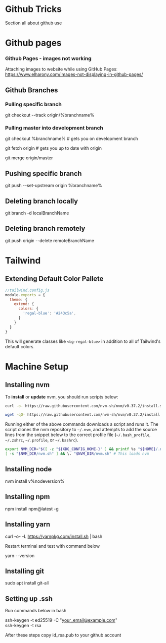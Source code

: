 # Github Tricks
Section all about github use

# Github pages

### Github Pages - images not working
Attaching images to website while using GitHub Pages: https://www.elharony.com/images-not-displaying-in-github-pages/

## Github Branches

### Pulling specific branch
git checkout --track origin/%branchname%

### Pulling master into development branch
git checkout %branchname%    # gets you on development branch  
  
git fetch origin        # gets you up to date with origin  
  
git merge origin/master  

## Pushing specific branch
git push --set-upstream origin %branchname%

## Deleting branch locally
git branch -d localBranchName

## Deleting branch remotely
git push origin --delete remoteBranchName

# Tailwind 

## Extending Default Color Pallete

```javascript
//tailwind.config.js
module.exports = {
  theme: {
    extend: {
      colors: {
        'regal-blue': '#243c5a',
      }
    }
  }
}
```
This will generate classes like `<bg-regal-blue>` in addition to all of Tailwind's default colors.

# Machine Setup

## Installing nvm

To **install** or **update** nvm, you should run scripts below:
```sh
curl -o- https://raw.githubusercontent.com/nvm-sh/nvm/v0.37.2/install.sh | bash
```
```sh
wget -qO- https://raw.githubusercontent.com/nvm-sh/nvm/v0.37.2/install.sh | bash
```

Running either of the above commands downloads a script and runs it. The script clones the nvm repository to `~/.nvm`, and attempts to add the source lines from the snippet below to the correct profile file (`~/.bash_profile`, `~/.zshrc`, `~/.profile`, or `~/.bashrc`).

<a id="profile_snippet"></a>
```sh
export NVM_DIR="$([ -z "${XDG_CONFIG_HOME-}" ] && printf %s "${HOME}/.nvm" || printf %s "${XDG_CONFIG_HOME}/nvm")"
[ -s "$NVM_DIR/nvm.sh" ] && \. "$NVM_DIR/nvm.sh" # This loads nvm
```

## Installing node 
nvm install v%nodeversion%

## Installing npm 
npm install npm@latest -g

## Installing yarn
curl -o- -L https://yarnpkg.com/install.sh | bash

Restart terminal and test with command below

yarn --version

## Installing git
sudo apt install git-all

## Setting up .ssh
Run commands below in bash  

ssh-keygen -t ed25519 -C "your_email@example.com"  
ssh-keygen -t rsa 

After these steps copy id_rsa.pub to your github account  
